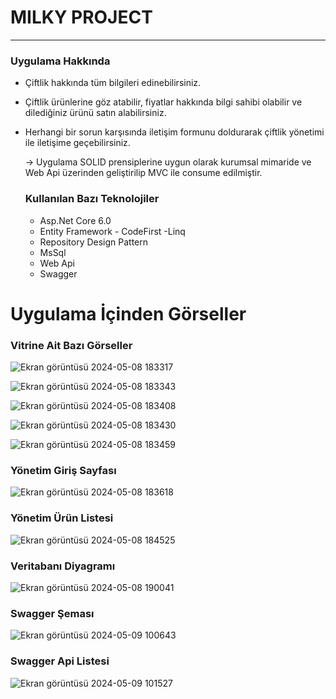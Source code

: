 # MILKY PROJECT 
***

### Uygulama Hakkında
* Çiftlik hakkında tüm bilgileri edinebilirsiniz.
* Çiftlik ürünlerine göz atabilir, fiyatlar hakkında bilgi sahibi olabilir ve dilediğiniz ürünü satın alabilirsiniz.
* Herhangi bir sorun karşısında iletişim formunu doldurarak çiftlik yönetimi ile iletişime geçebilirsiniz.

  -> Uygulama SOLID prensiplerine uygun olarak kurumsal mimaride ve Web Api üzerinden geliştirilip MVC ile consume edilmiştir.

  ### Kullanılan Bazı Teknolojiler
  * Asp.Net Core 6.0
  * Entity Framework - CodeFirst -Linq
  * Repository Design Pattern
  * MsSql
  * Web Api
  * Swagger

# Uygulama İçinden Görseller

### Vitrine Ait Bazı Görseller
![Ekran görüntüsü 2024-05-08 183317](https://github.com/gozgirfaruk/MilkyProject/assets/125920944/24e816d5-fe67-4e39-abed-7a27a5f61e05)


![Ekran görüntüsü 2024-05-08 183343](https://github.com/gozgirfaruk/MilkyProject/assets/125920944/5687918e-1fad-4cfc-b93c-b622ec8f8c56)


![Ekran görüntüsü 2024-05-08 183408](https://github.com/gozgirfaruk/MilkyProject/assets/125920944/2fc9f385-5bda-4c22-86ff-c86b9e4fcf17)


![Ekran görüntüsü 2024-05-08 183430](https://github.com/gozgirfaruk/MilkyProject/assets/125920944/0d9d918c-5eec-4c98-a4e8-278ef9ec9c92)


![Ekran görüntüsü 2024-05-08 183459](https://github.com/gozgirfaruk/MilkyProject/assets/125920944/f1a6e525-0f13-4c61-8fdb-40f5fa3d7aa2)


### Yönetim Giriş Sayfası
![Ekran görüntüsü 2024-05-08 183618](https://github.com/gozgirfaruk/MilkyProject/assets/125920944/422223f9-bf3b-4ed3-8ad8-16505f70b906)


### Yönetim Ürün Listesi
![Ekran görüntüsü 2024-05-08 184525](https://github.com/gozgirfaruk/MilkyProject/assets/125920944/18249099-8e3e-4725-8a38-72b3090afbde)


### Veritabanı Diyagramı
![Ekran görüntüsü 2024-05-08 190041](https://github.com/gozgirfaruk/MilkyProject/assets/125920944/81424381-dd63-4071-a086-f9f3063423ea)


### Swagger Şeması
![Ekran görüntüsü 2024-05-09 100643](https://github.com/gozgirfaruk/MilkyProject/assets/125920944/f63c9074-9ac3-49b2-bad6-a19497ff2ede)


### Swagger Api Listesi
![Ekran görüntüsü 2024-05-09 101527](https://github.com/gozgirfaruk/MilkyProject/assets/125920944/b3cc4d63-4b4a-4b04-9b10-119d9fcae629)

